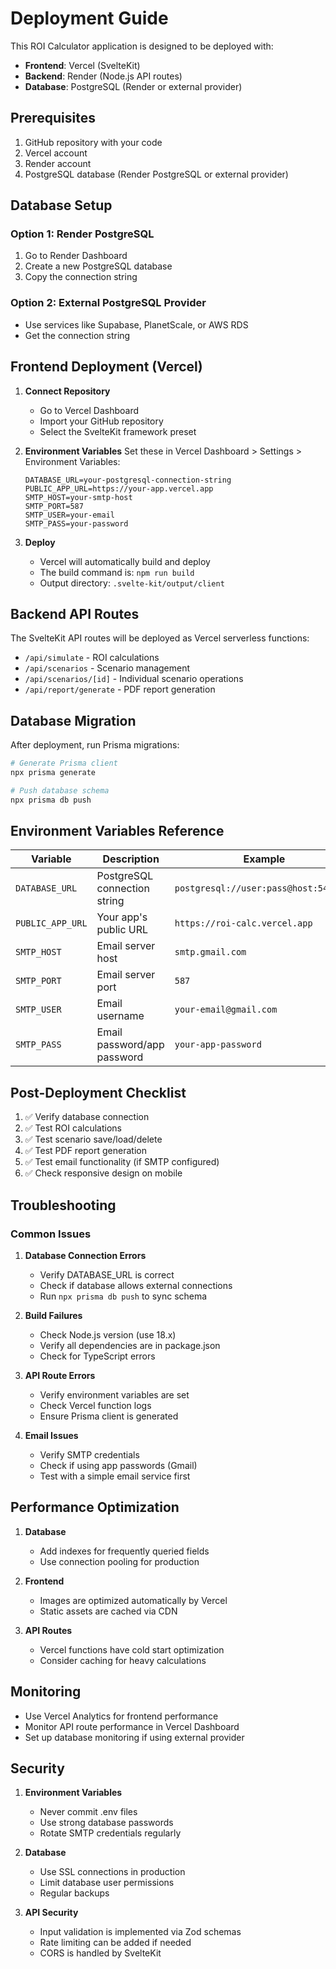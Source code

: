 # Deployment Guide

This ROI Calculator application is designed to be deployed with:
- **Frontend**: Vercel (SvelteKit)
- **Backend**: Render (Node.js API routes)
- **Database**: PostgreSQL (Render or external provider)

## Prerequisites

1. GitHub repository with your code
2. Vercel account
3. Render account
4. PostgreSQL database (Render PostgreSQL or external provider)

## Database Setup

### Option 1: Render PostgreSQL
1. Go to Render Dashboard
2. Create a new PostgreSQL database
3. Copy the connection string

### Option 2: External PostgreSQL Provider
- Use services like Supabase, PlanetScale, or AWS RDS
- Get the connection string

## Frontend Deployment (Vercel)

1. **Connect Repository**
   - Go to Vercel Dashboard
   - Import your GitHub repository
   - Select the SvelteKit framework preset

2. **Environment Variables**
   Set these in Vercel Dashboard > Settings > Environment Variables:
   ```
   DATABASE_URL=your-postgresql-connection-string
   PUBLIC_APP_URL=https://your-app.vercel.app
   SMTP_HOST=your-smtp-host
   SMTP_PORT=587
   SMTP_USER=your-email
   SMTP_PASS=your-password
   ```

3. **Deploy**
   - Vercel will automatically build and deploy
   - The build command is: `npm run build`
   - Output directory: `.svelte-kit/output/client`

## Backend API Routes

The SvelteKit API routes will be deployed as Vercel serverless functions:
- `/api/simulate` - ROI calculations
- `/api/scenarios` - Scenario management
- `/api/scenarios/[id]` - Individual scenario operations
- `/api/report/generate` - PDF report generation

## Database Migration

After deployment, run Prisma migrations:

```bash
# Generate Prisma client
npx prisma generate

# Push database schema
npx prisma db push
```

## Environment Variables Reference

| Variable | Description | Example |
|----------|-------------|---------|
| `DATABASE_URL` | PostgreSQL connection string | `postgresql://user:pass@host:5432/db` |
| `PUBLIC_APP_URL` | Your app's public URL | `https://roi-calc.vercel.app` |
| `SMTP_HOST` | Email server host | `smtp.gmail.com` |
| `SMTP_PORT` | Email server port | `587` |
| `SMTP_USER` | Email username | `your-email@gmail.com` |
| `SMTP_PASS` | Email password/app password | `your-app-password` |

## Post-Deployment Checklist

1. ✅ Verify database connection
2. ✅ Test ROI calculations
3. ✅ Test scenario save/load/delete
4. ✅ Test PDF report generation
5. ✅ Test email functionality (if SMTP configured)
6. ✅ Check responsive design on mobile

## Troubleshooting

### Common Issues

1. **Database Connection Errors**
   - Verify DATABASE_URL is correct
   - Check if database allows external connections
   - Run `npx prisma db push` to sync schema

2. **Build Failures**
   - Check Node.js version (use 18.x)
   - Verify all dependencies are in package.json
   - Check for TypeScript errors

3. **API Route Errors**
   - Verify environment variables are set
   - Check Vercel function logs
   - Ensure Prisma client is generated

4. **Email Issues**
   - Verify SMTP credentials
   - Check if using app passwords (Gmail)
   - Test with a simple email service first

## Performance Optimization

1. **Database**
   - Add indexes for frequently queried fields
   - Use connection pooling for production

2. **Frontend**
   - Images are optimized automatically by Vercel
   - Static assets are cached via CDN

3. **API Routes**
   - Vercel functions have cold start optimization
   - Consider caching for heavy calculations

## Monitoring

- Use Vercel Analytics for frontend performance
- Monitor API route performance in Vercel Dashboard
- Set up database monitoring if using external provider

## Security

1. **Environment Variables**
   - Never commit .env files
   - Use strong database passwords
   - Rotate SMTP credentials regularly

2. **Database**
   - Use SSL connections in production
   - Limit database user permissions
   - Regular backups

3. **API Security**
   - Input validation is implemented via Zod schemas
   - Rate limiting can be added if needed
   - CORS is handled by SvelteKit